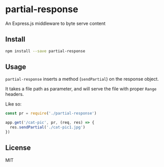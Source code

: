 # partial-response

An Express.js middleware to byte serve content

## Install

```bash
npm install --save partial-response
```

## Usage

`partial-response` inserts a method (`sendPartial`) on the response object.

It takes a file path as parameter, and will serve the file with proper `Range` headers.

Like so:

```javascript
const pr = require('./partial-response')

app.get('/cat-pic', pr, (req, res) => {
  res.sendPartial('./cat-pic1.jpg')
})
```

## License

MIT
